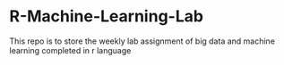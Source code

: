 # R-Machine-Learning-Lab
This repo is to store the weekly lab assignment of big data and machine learning completed in r language
